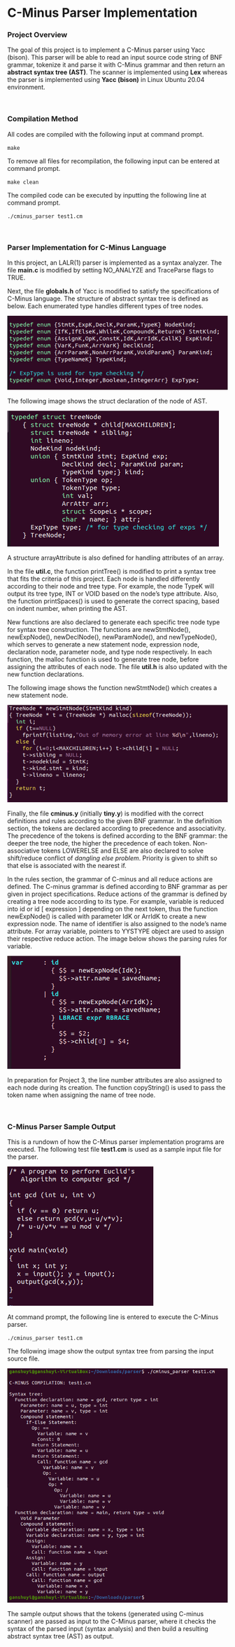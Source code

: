 # **C-Minus Parser Implementation**

### **Project Overview**

The goal of this project is to implement a C-Minus parser using Yacc (bison). This parser will be able to read an input source code string of BNF grammar, tokenize it and parse it with C-Minus grammar and then return an **abstract syntax tree (AST)**. The scanner is implemented using **Lex** whereas the parser is implemented using **Yacc (bison)** in Linux Ubuntu 20.04 environment.

<br/>

### **Compilation Method**

All codes are compiled with the following input at command prompt.

    make

To remove all files for recompilation, the following input can be entered at command prompt.
    
    make clean

The compiled code can be executed by inputting the following line at command prompt.

    ./cminus_parser test1.cm

<br/>

### **Parser Implementation for C-Minus Language**

In this project, an LALR(1) parser is implemented as a syntax analyzer. The file **main.c** is modified by setting NO_ANALYZE and TraceParse flags to TRUE.

Next, the file **globals.h** of Yacc is modified to satisfy the specifications of C-Minus language. The structure of abstract syntax tree is defined as below. Each enumerated type handles different types of tree nodes.

![](2a.PNG)

The following image shows the struct declaration of the node of AST.

![](2b.PNG)

A structure arrayAttribute is also defined for handling attributes of an array.

In the file **util.c**, the function printTree() is modified to print a syntax tree that fits the criteria of this project. Each node is handled differently according to their node and tree type. For example, the node TypeK will output its tree type, INT or VOID based on the node’s type attribute. Also, the function printSpaces() is used to generate the correct spacing, based on indent number, when printing the AST.

New functions are also declared to generate each specific tree node type for syntax tree construction. The functions are newStmtNode(), newExpNode(), newDeclNode(), newParamNode(), and newTypeNode(), which serves to generate a new statement node, expression node, declaration node, parameter node, and type node respectively. In each function, the malloc function is used to generate tree node, before assigning the attributes of each node. The file **util.h** is also updated with the new function declarations.

The following image shows the function newStmtNode() which creates a new statement node.

![](2c.PNG)

Finally, the file **cminus.y** (initially **tiny.y**) is modified with the correct definitions and rules according to the given BNF grammar. In the definition section, the tokens are declared according to precedence and associativity. The precedence of the tokens is defined according to the BNF grammar: the deeper the tree node, the higher the precedence of each token. Non-associative tokens LOWERELSE and ELSE are also declared to solve shift/reduce conflict of *dangling else problem*. Priority is given to shift so that else is associated with the nearest if.

In the rules section, the grammar of C-minus and all reduce actions are defined. The C-minus grammar is defined according to BNF grammar as per given in project specifications. Reduce actions of the grammar is defined by creating a tree node according to its type. For example, variable is reduced into id or id [ expression ] depending on the next token, thus the function newExpNode() is called with parameter IdK or ArrIdK to create a new expression node. The name of identifier is also assigned to the node’s name attribute. For array variable, pointers to YYSTYPE object are used to assign their respective reduce action. The image below shows the parsing rules for variable.

![](2d.PNG)

In preparation for Project 3, the line number attributes are also assigned to each node during its creation. The function copyString() is used to pass the token name when assigning the name of tree node.

<br/>

### **C-Minus Parser Sample Output**

This is a rundown of how the C-Minus parser implementation programs are executed. The following test file **test1.cm** is used as a sample input file for the parser.

![](2e.PNG)

At command prompt, the following line is entered to execute the C-Minus parser.

    ./cminus_parser test1.cm

The following image show the output syntax tree from parsing the input source file.

![](output.PNG)

The sample output shows that the tokens (generated using C-minus scanner) are passed as input to the C-Minus parser, where it checks the syntax of the parsed input (syntax analysis) and then build a resulting abstract syntax tree (AST) as output.
